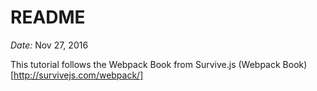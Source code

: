 # README

*Date:* Nov 27, 2016

This tutorial follows the Webpack Book from Survive.js
(Webpack Book)[http://survivejs.com/webpack/]
